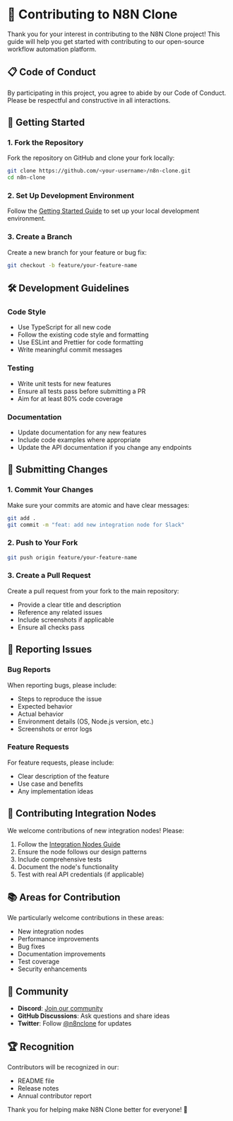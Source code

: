 # 🤝 Contributing to N8N Clone

Thank you for your interest in contributing to the N8N Clone project! This guide will help you get started with contributing to our open-source workflow automation platform.

## 📋 Code of Conduct

By participating in this project, you agree to abide by our Code of Conduct. Please be respectful and constructive in all interactions.

## 🚀 Getting Started

### 1. Fork the Repository
Fork the repository on GitHub and clone your fork locally:

```bash
git clone https://github.com/<your-username>/n8n-clone.git
cd n8n-clone
```

### 2. Set Up Development Environment
Follow the [Getting Started Guide](./09-getting-started.md) to set up your local development environment.

### 3. Create a Branch
Create a new branch for your feature or bug fix:

```bash
git checkout -b feature/your-feature-name
```

## 🛠️ Development Guidelines

### Code Style
- Use TypeScript for all new code
- Follow the existing code style and formatting
- Use ESLint and Prettier for code formatting
- Write meaningful commit messages

### Testing
- Write unit tests for new features
- Ensure all tests pass before submitting a PR
- Aim for at least 80% code coverage

### Documentation
- Update documentation for any new features
- Include code examples where appropriate
- Update the API documentation if you change any endpoints

## 📝 Submitting Changes

### 1. Commit Your Changes
Make sure your commits are atomic and have clear messages:

```bash
git add .
git commit -m "feat: add new integration node for Slack"
```

### 2. Push to Your Fork
```bash
git push origin feature/your-feature-name
```

### 3. Create a Pull Request
Create a pull request from your fork to the main repository:
- Provide a clear title and description
- Reference any related issues
- Include screenshots if applicable
- Ensure all checks pass

## 🐛 Reporting Issues

### Bug Reports
When reporting bugs, please include:
- Steps to reproduce the issue
- Expected behavior
- Actual behavior
- Environment details (OS, Node.js version, etc.)
- Screenshots or error logs

### Feature Requests
For feature requests, please include:
- Clear description of the feature
- Use case and benefits
- Any implementation ideas

## 🔌 Contributing Integration Nodes

We welcome contributions of new integration nodes! Please:
1. Follow the [Integration Nodes Guide](./08-integration-nodes.md)
2. Ensure the node follows our design patterns
3. Include comprehensive tests
4. Document the node's functionality
5. Test with real API credentials (if applicable)

## 📚 Areas for Contribution

We particularly welcome contributions in these areas:
- New integration nodes
- Performance improvements
- Bug fixes
- Documentation improvements
- Test coverage
- Security enhancements

## 💬 Community

- **Discord**: [Join our community](https://discord.gg/n8n-clone)
- **GitHub Discussions**: Ask questions and share ideas
- **Twitter**: Follow [@n8nclone](https://twitter.com/n8nclone) for updates

## 🏆 Recognition

Contributors will be recognized in our:
- README file
- Release notes
- Annual contributor report

Thank you for helping make N8N Clone better for everyone! 🎉
